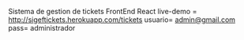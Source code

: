 Sistema de gestion de tickets FrontEnd React live-demo = http://sigeftickets.herokuapp.com/tickets usuario= admin@gmail.com pass= administrador
